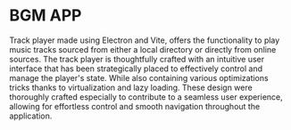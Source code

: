 # BGM APP

Track player made using Electron and Vite, offers the functionality to play music tracks sourced from either a local directory or directly from online sources. 
The track player is thoughtfully crafted with an intuitive user interface that has been strategically placed to effectively control and manage the player's state. While also containing various optimizations tricks thanks to virtualization and lazy loading.
These design were thoroughly crafted especially to contribute to a seamless user experience, allowing for effortless control and smooth navigation throughout the application.
